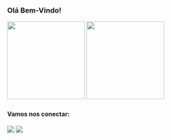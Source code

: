 ### <h3> Olá Bem-Vindo! </h3>

<div>

  <img height="180em" src="https://github-readme-stats.vercel.app/api/top-langs/?username=brunnuscz&layout=compact&langs_count=7&theme=dracula"/>
  <img height="180em" src="https://github-readme-stats.vercel.app/api?username=brunnuscz&show_icons=true&theme=dracula&include_all_commits=true&count_private=true"/>
</div>

### <h4> Vamos nos conectar: </h4>
<div>
  <a href = "mailto:brunnuscz@gmail.com"><img src="https://img.shields.io/badge/-Gmail-%23333?style=for-the-badge&logo=gmail&logoColor=white" target="_blank"></a>
  <a href="https://img.shields.io/badge/LinkedIn-0077B5?style=for-the-badge&logo=linkedin&logoColor=white" target="_blank"><img src="https://img.shields.io/badge/-LinkedIn-%230077B5?style=for-the-badge&logo=linkedin&logoColor=white" target="_blank"></a> 
</div>



